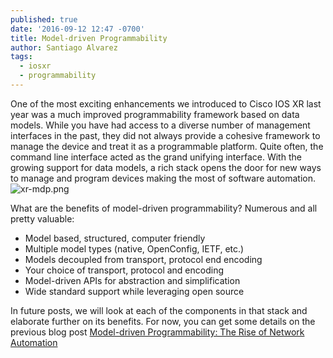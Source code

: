 ```yaml
---
published: true
date: '2016-09-12 12:47 -0700'
title: Model-driven Programmability
author: Santiago Alvarez
tags:
  - iosxr
  - programmability
---
```


One of the most exciting enhancements we introduced to Cisco IOS XR last year was a much improved programmability framework based on data models.  While you have had access to a diverse number of management interfaces in the past, they did not always provide a cohesive framework to manage the device and treat it as a programmable platform.  Quite often, the command line interface acted as the grand unifying interface.  With the growing support for data models, a rich stack opens the door for new ways to manage and program devices making the most of software automation.
 ![xr-mdp.png]({{site.baseurl}}/images/xr-mdp.png)
 
What are the benefits of model-driven programmability?  Numerous and all pretty valuable:
 
 - Model based, structured, computer friendly
 - Multiple model types (native, OpenConfig, IETF, etc.)
 - Models decoupled from transport, protocol end encoding
 - Your choice of transport, protocol and encoding
 - Model-driven APIs for abstraction and simplification
 - Wide standard support while leveraging open source
 
In future posts, we will look at each of the components in that stack and elaborate further on its benefits.  For now, you can get some details on the previous blog post [Model-driven Programmability: The Rise of Network Automation](https://blogs.cisco.com/getyourbuildon/model-driven-programmability "Model-driven Programmability: The Rise of Network Automation")